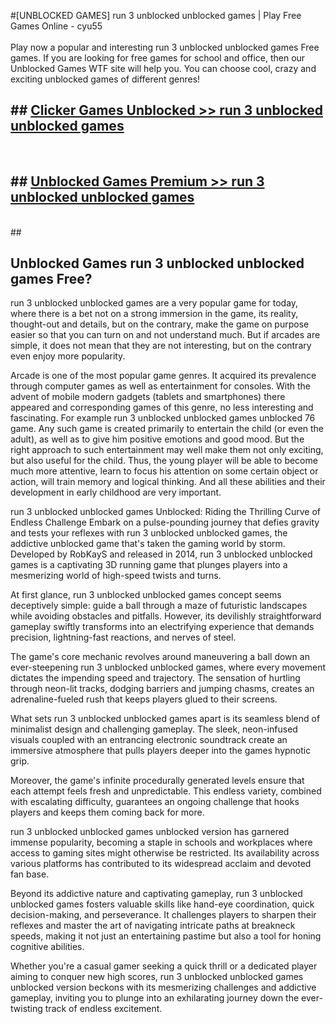 #[UNBLOCKED GAMES] run 3 unblocked unblocked games | Play Free Games Online - cyu55 <br>
<br>
Play now a popular and interesting run 3 unblocked unblocked games Free games. If you are looking for free games for school and office, then our Unblocked Games WTF site will help you. You can choose cool, crazy and exciting unblocked games of different genres!


## ##  [Clicker Games Unblocked >> run 3 unblocked unblocked games](http://freeplayer.one?title=run_3_unblocked_unblocked_games&ref=22)
  <br>

##  ## [Unblocked Games Premium >> run 3 unblocked unblocked games](http://freeplayer.one?title=run_3_unblocked_unblocked_games&ref=22)
  <br>
  ##



## Unblocked Games run 3 unblocked unblocked games Free?

run 3 unblocked unblocked games are a very popular game for today, where there is a bet not on a strong immersion in the game, its reality, thought-out and details, but on the contrary, make the game on purpose easier so that you can turn on and not understand much. But if arcades are simple, it does not mean that they are not interesting, but on the contrary even enjoy more popularity.

Arcade is one of the most popular game genres. It acquired its prevalence through computer games as well as entertainment for consoles. With the advent of mobile modern gadgets (tablets and smartphones) there appeared and corresponding games of this genre, no less interesting and fascinating. For example run 3 unblocked unblocked games unblocked 76 game. Any such game is created primarily to entertain the child (or even the adult), as well as to give him positive emotions and good mood. But the right approach to such entertainment may well make them not only exciting, but also useful for the child. Thus, the young player will be able to become much more attentive, learn to focus his attention on some certain object or action, will train memory and logical thinking. And all these abilities and their development in early childhood are very important.

run 3 unblocked unblocked games Unblocked: Riding the Thrilling Curve of Endless Challenge
Embark on a pulse-pounding journey that defies gravity and tests your reflexes with run 3 unblocked unblocked games, the addictive unblocked game that's taken the gaming world by storm. Developed by RobKayS and released in 2014, run 3 unblocked unblocked games is a captivating 3D running game that plunges players into a mesmerizing world of high-speed twists and turns.

At first glance, run 3 unblocked unblocked games concept seems deceptively simple: guide a ball through a maze of futuristic landscapes while avoiding obstacles and pitfalls. However, its devilishly straightforward gameplay swiftly transforms into an electrifying experience that demands precision, lightning-fast reactions, and nerves of steel.

The game's core mechanic revolves around maneuvering a ball down an ever-steepening run 3 unblocked unblocked games, where every movement dictates the impending speed and trajectory. The sensation of hurtling through neon-lit tracks, dodging barriers and jumping chasms, creates an adrenaline-fueled rush that keeps players glued to their screens.

What sets run 3 unblocked unblocked games apart is its seamless blend of minimalist design and challenging gameplay. The sleek, neon-infused visuals coupled with an entrancing electronic soundtrack create an immersive atmosphere that pulls players deeper into the games hypnotic grip.

Moreover, the game's infinite procedurally generated levels ensure that each attempt feels fresh and unpredictable. This endless variety, combined with escalating difficulty, guarantees an ongoing challenge that hooks players and keeps them coming back for more.

run 3 unblocked unblocked games unblocked version has garnered immense popularity, becoming a staple in schools and workplaces where access to gaming sites might otherwise be restricted. Its availability across various platforms has contributed to its widespread acclaim and devoted fan base.

Beyond its addictive nature and captivating gameplay, run 3 unblocked unblocked games fosters valuable skills like hand-eye coordination, quick decision-making, and perseverance. It challenges players to sharpen their reflexes and master the art of navigating intricate paths at breakneck speeds, making it not just an entertaining pastime but also a tool for honing cognitive abilities.

Whether you're a casual gamer seeking a quick thrill or a dedicated player aiming to conquer new high scores, run 3 unblocked unblocked games unblocked version beckons with its mesmerizing challenges and addictive gameplay, inviting you to plunge into an exhilarating journey down the ever-twisting track of endless excitement.
